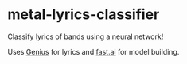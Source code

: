 metal-lyrics-classifier
=======================

Classify lyrics of bands using a neural network!

Uses [Genius](https://genius.com) for lyrics and [fast.ai](https://docs.fast.ai/) for model building.
